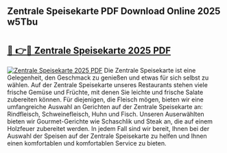 ## Zentrale Speisekarte PDF Download Online 2025 w5Tbu

# <h2><a href="http://gccy69m.nevu.top/?p=Zentrale+Speisekarte">🔗 👉🔴 Zentrale Speisekarte 2025 PDF</a></h2>

[![Zentrale Speisekarte 2025 PDF](https://i.imgur.com/dBaPXMq.png)](http://gccy69m.nevu.top/?p=Zentrale+Speisekarte)
Die Zentrale Speisekarte ist eine Gelegenheit, den Geschmack zu genießen und etwas für sich selbst zu wählen. Auf der Zentrale Speisekarte unseres Restaurants stehen viele frische Gemüse und Früchte, mit denen Sie leichte und frische Salate zubereiten können. Für diejenigen, die Fleisch mögen, bieten wir eine umfangreiche Auswahl an Gerichten auf der Zentrale Speisekarte an: Rindfleisch, Schweinefleisch, Huhn und Fisch. Unseren Auserwählten bieten wir Gourmet-Gerichte wie Schaschlik und Steak an, die auf einem Holzfeuer zubereitet werden. In jedem Fall sind wir bereit, Ihnen bei der Auswahl der Speisen auf der Zentrale Speisekarte zu helfen und Ihnen einen komfortablen und komfortablen Service zu bieten.
